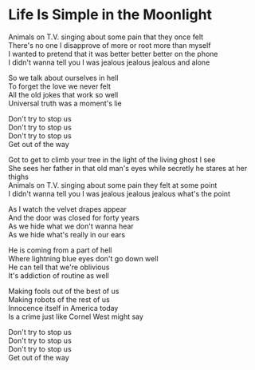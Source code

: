 # Life Is Simple in the Moonlight  

Animals on T.V. singing about some pain that they once felt  
There's no one I disapprove of more or root more than myself  
I wanted to pretend that it was better better better on the phone  
I didn't wanna tell you I was jealous jealous jealous and alone  

So we talk about ourselves in hell  
To forget the love we never felt  
All the old jokes that work so well  
Universal truth was a moment's lie  

Don't try to stop us  
Don't try to stop us  
Don't try to stop us  
Get out of the way  

Got to get to climb your tree in the light of the living ghost I see  
She sees her father in that old man's eyes while secretly he stares at her thighs  
Animals on T.V. singing about some pain they felt at some point  
I didn't wanna tell you I was jealous jealous jealous what's the point  

As I watch the velvet drapes appear  
And the door was closed for forty years  
As we hide what we don't wanna hear  
As we hide what's really in our ears  

He is coming from a part of hell  
Where lightning blue eyes don't go down well  
He can tell that we're oblivious  
It's addiction of routine as well  

Making fools out of the best of us  
Making robots of the rest of us  
Innocence itself in America today  
Is a crime just like Cornel West might say  

Don't try to stop us  
Don't try to stop us  
Don't try to stop us  
Get out of the way  
